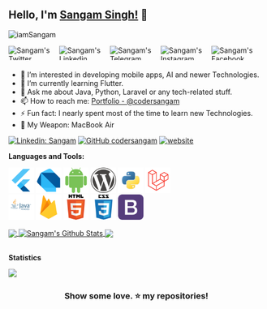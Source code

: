 ## Hello, I'm [Sangam Singh!](https://codersangam.com) 👋

<p align="left"> <img src="https://komarev.com/ghpvc/?username=codersangam&label=Views&color=green&style=plastic" alt="iamSangam" /> </p>


<a href="https://www.twitter.com/codersangam">
  <img align="left" alt="Sangam's Twitter" width="100px" height="28px" src="https://img.shields.io/badge/Twitter-1DA1F2?style=for-the-badge&logo=twitter&logoColor=white" />
</a>
<a href="https://www.linkedin.com/in/sangam-singh-1b21941a0/">
  <img align="left" alt="Sangam's Linkedin" width="100px" height="28px" src="https://img.shields.io/badge/LinkedIn-0077B5?style=for-the-badge&logo=linkedin&logoColor=white" />
</a>
<a href="https://t.me/codersangam">
  <img align="left" alt="Sangam's Telegram" width="100px" height="28px" src="https://img.shields.io/badge/Telegram-1DA1F2?style=for-the-badge&logo=telegram&logoColor=white&color=darkblue" />
</a>
<a href="https://instagram.com/codersangam">
  <img align="left" alt="Sangam's Instagram" width="100px" height="28px" src="https://img.shields.io/badge/Instagram-1DA1F2?style=for-the-badge&logo=instagram&logoColor=white&color=red" />
</a>
<a href="https://www.facebook.com/people/Ronnie/100026804131628/">
  <img align="left" alt="Sangam's Facebook" width="100px" height="28px" src="https://img.shields.io/badge/Facebook-1DA1F2?style=for-the-badge&logo=facebook&logoColor=white&color=blue" />
</a>


<br/>
<br/>


- 👀 I’m interested in developing mobile apps, AI and newer Technologies.
- 🌱 I’m currently learning Flutter.
- 💬 Ask me about Java, Python, Laravel or any tech-related stuff.
- 📫 How to reach me: [Portfolio - @codersangam](https://codersangam.com)
- ⚡ Fun fact: I nearly spent most of the time to learn new Technologies.
- 🔫 My Weapon: MacBook Air 


[![Linkedin: Sangam](https://img.shields.io/badge/-sangam-blue?style=flat-square&logo=Linkedin&logoColor=white&link=https://www.linkedin.com/in/sangam-singh-1b21941a0/)](https://img.shields.io/badge/-sangam-blue?style=flat-square&logo=Linkedin&logoColor=white&link=https://www.linkedin.com/in/sangam-singh-1b21941a0/)
[![GitHub codersangam](https://img.shields.io/github/followers/codersangam?label=follow&style=social)](https://github.com/codersangam)
[![website](https://img.shields.io/badge/PortfolioWebsite-Sangam-2648ff?style=flat-square&logo=google-chrome)](https://codersangam.com)


**Languages and Tools:**  

<code><img height="50" src="https://raw.githubusercontent.com/github/explore/80688e429a7d4ef2fca1e82350fe8e3517d3494d/topics/flutter/flutter.png"></code>
<code><img height="50" src="https://raw.githubusercontent.com/github/explore/80688e429a7d4ef2fca1e82350fe8e3517d3494d/topics/dart/dart.png"></code>
<code><img height="50" src="https://raw.githubusercontent.com/github/explore/80688e429a7d4ef2fca1e82350fe8e3517d3494d/topics/android/android.png"></code>
<code><img height="50" src="https://raw.githubusercontent.com/github/explore/80688e429a7d4ef2fca1e82350fe8e3517d3494d/topics/wordpress/wordpress.png"></code>
<code><img height="50" src="https://raw.githubusercontent.com/github/explore/80688e429a7d4ef2fca1e82350fe8e3517d3494d/topics/python/python.png"></code>
<code><img height="50" src="https://raw.githubusercontent.com/github/explore/80688e429a7d4ef2fca1e82350fe8e3517d3494d/topics/laravel/laravel.png"></code>    
<code><img height="50" src="https://raw.githubusercontent.com/github/explore/80688e429a7d4ef2fca1e82350fe8e3517d3494d/topics/java/java.png"></code>
<code><img height="50" src="https://raw.githubusercontent.com/github/explore/80688e429a7d4ef2fca1e82350fe8e3517d3494d/topics/firebase/firebase.png"></code> 
<code><img height="50" src="https://raw.githubusercontent.com/github/explore/80688e429a7d4ef2fca1e82350fe8e3517d3494d/topics/html/html.png"></code>
<code><img height="50" src="https://raw.githubusercontent.com/github/explore/80688e429a7d4ef2fca1e82350fe8e3517d3494d/topics/css/css.png"></code> 
<code><img height="50" src="https://raw.githubusercontent.com/github/explore/80688e429a7d4ef2fca1e82350fe8e3517d3494d/topics/bootstrap/bootstrap.png"></code> 

<div align="left">
<a href="https://github.com/codersangam">
  <img align="center" src="https://github-readme-stats.vercel.app/api/top-langs/?username=codersangam&theme=dracula&hide_langs_below=1" />
</a>
<a href="https://github.com/codersangam">
 <img align="center" src="https://github-readme-stats.vercel.app/api?username=codersangam&show_icons=true&theme=midnight-purple&line_height=27&count_private=true" alt="Sangam's Github Stats"/>
</a>
<a href="https://github.com/codersangam/flutter-basics">
  <img align="center" src="https://github-readme-stats.vercel.app/api/pin/?username=codersangam&repo=flutter-basics&theme=nightowl" />
</a>
</div>

<br/>

**Statistics**
<div align="left">
<code><img height="500" src="https://wakatime.com/share/@4818b327-9c94-4397-85a6-c82a5027f03c/e1157c5e-8254-4708-91d0-481b2de77858.svg"></code>
</div>


<div align="center">

### Show some love. ⭐️  my repositories!

</div>

